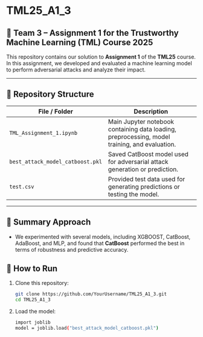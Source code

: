 # TML25_A1_3

## 📌 Team 3 – Assignment 1 for the Trustworthy Machine Learning (TML) Course 2025

This repository contains our solution to **Assignment 1** of the **TML25** course. In this assignment, we developed and evaluated a machine learning model to perform adversarial attacks and analyze their impact.

---

## 📁 Repository Structure

| File / Folder                | Description                                                                 |
|-----------------------------|-----------------------------------------------------------------------------|
| `TML_Assignment_1.ipynb`    | Main Jupyter notebook containing data loading, preprocessing, model training, and evaluation. |
| `best_attack_model_catboost.pkl` | Saved CatBoost model used for adversarial attack generation or prediction. |
| `test.csv`                  | Provided test data used for generating predictions or testing the model.   |

---

## 🧠 Summary Approach 

- We experimented with several models, including XGBOOST, CatBoost, AdaBoost, and MLP, and found that **CatBoost** performed the best in terms of robustness and predictive accuracy.

## 🚀 How to Run

1. Clone this repository:
   ```bash
   git clone https://github.com/YourUsername/TML25_A1_3.git
   cd TML25_A1_3

2. Load the model:
    ```bash
   import joblib
   model = joblib.load("best_attack_model_catboost.pkl")
